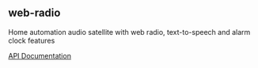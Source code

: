 ## web-radio
Home automation audio satellite with web radio, text-to-speech and alarm clock features

[API Documentation](https://github.com/diving91/web-radio/blob/master/doc/api.md)


